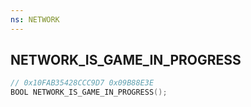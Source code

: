 ```yaml
---
ns: NETWORK
---
```

## NETWORK_IS_GAME_IN_PROGRESS

```c
// 0x10FAB35428CCC9D7 0x09B88E3E
BOOL NETWORK_IS_GAME_IN_PROGRESS();
```

